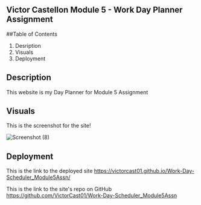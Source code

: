 ## Victor Castellon Module 5 - Work Day Planner Assignment

##Table of Contents

1. Desription
2. Visuals
3. Deployment


## Description

This website is my Day Planner for Module 5 Assignment


## Visuals

This is the screenshot for the site!

![Screenshot (8)](https://user-images.githubusercontent.com/107225060/177246573-ad841c74-51b0-4e5a-a21d-06c1e0eb3590.png)



## Deployment

This is the link to the deployed site
 https://victorcast01.github.io/Work-Day-Scheduler_Module5Assn/

This is the link to the site's repo on GitHub
https://github.com/VictorCast01/Work-Day-Scheduler_Module5Assn
